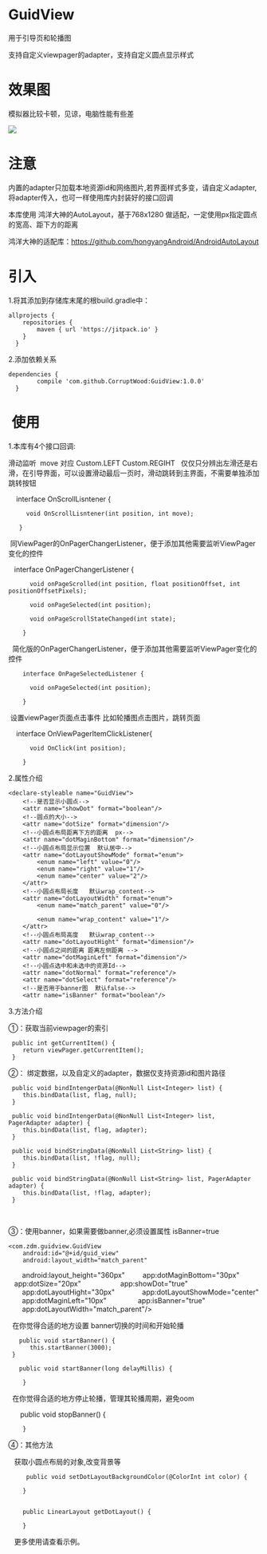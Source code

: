 # GuidView

用于引导页和轮播图

支持自定义viewpager的adapter，支持自定义圆点显示样式

# 效果图

模拟器比较卡顿，见谅，电脑性能有些差

<img src="https://github.com/CorruptWood/GuidView/blob/master/guidView.gif"/>

# 注意

内置的adapter只加载本地资源id和网络图片,若界面样式多变，请自定义adapter,将adapter传入，也可一样使用库内封装好的接口回调

本库使用 鸿洋大神的AutoLayout，基于768x1280 做适配，一定使用px指定圆点的宽高、距下方的距离

鸿洋大神的适配库：https://github.com/hongyangAndroid/AndroidAutoLayout



# 引入

1.将其添加到存储库末尾的根build.gradle中：

	allprojects {
		repositories {
        	maven { url 'https://jitpack.io' }
		}
	  }
  
2.添加依赖关系

    dependencies {
	        compile 'com.github.CorruptWood:GuidView:1.0.0'
	  }

#  使用

1.本库有4个接口回调:

   滑动监听  move 对应 Custom.LEFT Custom.REGIHT
   仅仅只分辨出左滑还是右滑，在引导界面，可以设置滑动最后一页时，滑动跳转到主界面，不需要单独添加跳转按钮
   
   
       interface OnScrollLisntener {
    
         void OnScrollLisntener(int position, int move);
	
       }
    
  同ViewPager的OnPagerChangerListener，便于添加其他需要监听ViewPager变化的控件
    
    
        interface OnPagerChangerListener {

          void onPageScrolled(int position, float positionOffset, int positionOffsetPixels);

          void onPageSelected(int position);

          void onPageScrollStateChanged(int state);
	  
        }

   简化版的OnPagerChangerListener，便于添加其他需要监听ViewPager变化的控件
    
    
        interface OnPageSelectedListener {
	
          void onPageSelected(int position);
	  
        }

  设置viewPager页面点击事件 比如轮播图点击图片，跳转页面
    
    
        interface OnViewPagerItemClickListener{
    
          void OnClick(int position);
	  
        }
	
 2.属性介绍
 
 	<declare-styleable name="GuidView">
        <!--是否显示小圆点-->
        <attr name="showDot" format="boolean"/>
        <!--圆点的大小-->
        <attr name="dotSize" format="dimension"/>
        <!--小圆点布局距离下方的距离  px-->
        <attr name="dotMaginBottom" format="dimension"/>
        <!--小圆点布局显示位置  默认居中-->
        <attr name="dotLayoutShowMode" format="enum">
            <enum name="left" value="0"/>
            <enum name="right" value="1"/>
            <enum name="center" value="2"/>
        </attr>
        <!--小圆点布局长度   默认wrap_content-->
        <attr name="dotLayoutWidth" format="enum">
            <enum name="match_parent" value="0"/>

            <enum name="wrap_content" value="1"/>
        </attr>
        <!--小圆点布局高度   默认wrap_content-->
        <attr name="dotLayoutHight" format="dimension"/>
        <!--小圆点之间的距离 距离左侧距离 -->
        <attr name="dotMaginLeft" format="dimension"/>
        <!--小圆点选中和未选中的资源Id-->
        <attr name="dotNormal" format="reference"/>
        <attr name="dotSelect" format="reference"/>
        <!--是否用于banner图  默认false-->
        <attr name="isBanner" format="boolean"/>
	
	
3.方法介绍

 ①：获取当前viewpager的索引
 
     public int getCurrentItem() {
        return viewPager.getCurrentItem();
     }
     
 ②： 绑定数据，以及自定义的adapter，数据仅支持资源id和图片路径
 	
     public void bindIntengerData(@NonNull List<Integer> list) {
        this.bindData(list, flag, null);
     }

     public void bindIntengerData(@NonNull List<Integer> list, PagerAdapter adapter) {
        this.bindData(list, flag, adapter);
     }

     public void bindStringData(@NonNull List<String> list) {
        this.bindData(list, !flag, null);
     }

     public void bindStringData(@NonNull List<String> list, PagerAdapter adapter) {
        this.bindData(list, !flag, adapter);
     }
    
    
 ③：使用banner，如果需要做banner,必须设置属性 isBanner=true
 
 	<com.zdm.guidview.GuidView
        android:id="@+id/guid_view"
        android:layout_width="match_parent"
        android:layout_height="360px"   
       	app:dotMaginBottom="30px"       
        app:dotSize="20px"             
        app:showDot="true"              
        app:dotLayoutHight="30px"       
        app:dotLayoutShowMode="center"  
        app:dotMaginLeft="10px"         
        app:isBanner="true"             
        app:dotLayoutWidth="match_parent"/>
	
   在你觉得合适的地方设置 banner切换的时间和开始轮播
   
   
       public void startBanner() {
          this.startBanner(3000);
   	 }

       public void startBanner(long delayMillis) {
       
        }

   在你觉得合适的地方停止轮播，管理其轮播周期，避免oom
   
       public void stopBanner() {
      
    	}
	
	
 ④：其他方法
 	
    获取小圆点布局的对象,改变背景等


         public void setDotLayoutBackgroundColor(@ColorInt int color) {
   
        }

    
        public LinearLayout getDotLayout() {
          
        }
	
    更多使用请查看示例。
    
    
	

